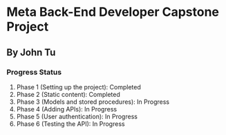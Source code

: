 # Meta Back-End Developer Capstone Project
## By John Tu

### Progress Status
1. Phase 1 (Setting up the project): Completed
2. Phase 2 (Static content): Completed
3. Phase 3 (Models and stored procedures): In Progress
4. Phase 4 (Adding APIs): In Progress
5. Phase 5 (User authentication): In Progress
6. Phase 6 (Testing the API): In Progress
